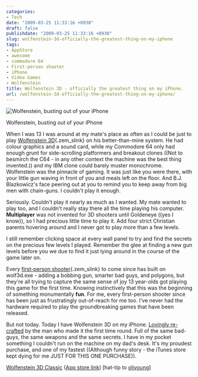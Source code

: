 ```yaml
---
categories:
- Tech
date: "2009-03-25 11:33:16 +0930"
draft: false
publishdate: "2009-03-25 11:33:16 +0930"
slug: wolfenstein-3d-officially-the-greatest-thing-on-my-iphone
tags:
- AppStore
- awesome
- commodore 64
- First-person shooter
- iPhone
- Video Games
- Wolfenstein
title: Wolfenstein 3D - officially the greatest thing on my iPhone.
url: /wolfenstein-3d-officially-the-greatest-thing-on-my-iphone/
---
```

<div class="image">

![Wolfenstein, busting out of your
iPhone](https://turbo.geekorium.com.au/images/header2.png)

Wolfenstein, busting out of your iPhone

</div>

When I was 13 I was around at my mate's place as often as I could be
just to play [Wolfenstein
3D](http://en.wikipedia.org/wiki/Wolfenstein_3D "Wolfenstein 3D"){.zem_slink}
on his better-than-mine system. He had colour graphics and a sound card,
while my Commodore 64 only had enough grunt for side-scrolling
platformers and breakout clones ((Not to besmirch the C64 - in any other
context the machine was the best thing invented.)) and my IBM clone
could barely muster monochrome. Wolfenstein was the pinnacle of gaming.
It was just like you were there, with your little gun waving in front of
you and meals left on the floor. And B.J. Blazkowicz's face peering out
at you to remind you to keep away from big men with chain-guns. I
couldn't play it enough.

Seriously. Couldn't play it nearly as much as I wanted. My mate wanted
to play too, and I couldn't really stay there all the time playing his
computer. **Multiplayer** was not invented for 3D shooters until
Goldeneye ((yes I know)), so I had precious little time to play it. Add
four strict Christian parents hovering around and I never got to play
more than a few levels.

I still remember clicking space at every wall panel to try and find the
secrets on the precious few levels I played. Remember the glee at
finding a new gun levels before you we due to find it just lying around
in the course of the game later on.

Every [first-person
shooter](http://en.wikipedia.org/wiki/First-person_shooter "First-person shooter"){.zem_slink}
to come since has built on wolf3d.exe - adding a bobbing gun, smarter
bad guys, and polygons, but they're all trying to capture the same sense
of joy 13 year-olds got playing this game for the first time. Knowing
instinctively that this was the beginning of something monumentally
**fun**. For me, every first-person shooter since has been just as
frustratingly out-of-reach for me too. I've never had the hardware
required to play the groundbreaking games that have been released.

But not today. Today I have Wolfenstein 3D on my iPhone. [Lovingly
re-crafted](http://www.idsoftware.com/wolfenstein3dclassic/wolfdevelopment.htm)
by the man who made it the first time round. Full of the same bad-guys,
the same weapons and the same secrets. I have in my pocket something I
couldn't run on the machine on my dad's desk. It's my proudest purchase,
and one of my fastest ((Although funny story - the iTunes store kept
dying for me JUST FOR THIS ONE PURCHASE)).

[Wolfenstein 3D
Classic](http://www.idsoftware.com/wolfenstein3dclassic/index.htm) ([App
store
link](http://itunes.apple.com/WebObjects/MZStore.woa/wa/viewSoftware?id=309470478&mt=8))
\[hat-tip to
[oliyoung](http://oliyoung.tumblr.com/post/89543909/i-had-been-frustrated-for-over-a-year-with-the)\]
